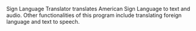 Sign Language Translator translates American Sign Language to text and audio.
Other functionalities of this program include translating foreign language and text to speech.
